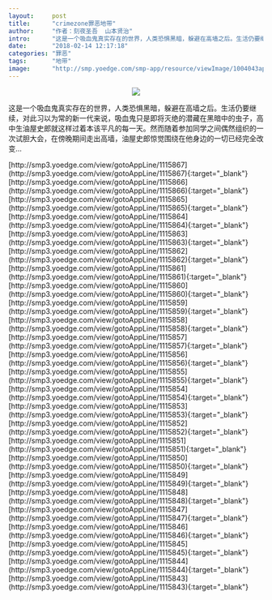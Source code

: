 ```yaml
---
layout:     post
title:      "crimezone罪恶地带"
author:     "作者：刻夜圣吾  山本贤治"
intro:      "这是一个吸血鬼真实存在的世界，人类恐惧黑暗，躲避在高墙之后。生活仍要继续，对此习以为常的新一代来说，吸血鬼只是即将灭绝的潜藏在黑暗中的虫子，高中生油屋史郎就这样过着本该平凡的每一天。然而随着参加同学之间偶然组织的一次试胆大会，在傍晚期间走出高墙，油屋史郎惊觉围绕在他身边的一切已经完全改变…"
date:       "2018-02-14 12:17:18"
categories: "罪恶"
tags:       "地带"
image:      "http://smp.yoedge.com/smp-app/resource/viewImage/1004043appline.png"
---
```

<div style="text-align: center">
<p><img src="http://smp.yoedge.com/smp-app/resource/viewImage/1004043appline.png"/></p>
</div>
<p class="post-meta">
<span>这是一个吸血鬼真实存在的世界，人类恐惧黑暗，躲避在高墙之后。生活仍要继续，对此习以为常的新一代来说，吸血鬼只是即将灭绝的潜藏在黑暗中的虫子，高中生油屋史郎就这样过着本该平凡的每一天。然而随着参加同学之间偶然组织的一次试胆大会，在傍晚期间走出高墙，油屋史郎惊觉围绕在他身边的一切已经完全改变…</span>
</p>
[http://smp3.yoedge.com/view/gotoAppLine/1115867](http://smp3.yoedge.com/view/gotoAppLine/1115867){:target="_blank"}
[http://smp3.yoedge.com/view/gotoAppLine/1115866](http://smp3.yoedge.com/view/gotoAppLine/1115866){:target="_blank"}
[http://smp3.yoedge.com/view/gotoAppLine/1115865](http://smp3.yoedge.com/view/gotoAppLine/1115865){:target="_blank"}
[http://smp3.yoedge.com/view/gotoAppLine/1115864](http://smp3.yoedge.com/view/gotoAppLine/1115864){:target="_blank"}
[http://smp3.yoedge.com/view/gotoAppLine/1115863](http://smp3.yoedge.com/view/gotoAppLine/1115863){:target="_blank"}
[http://smp3.yoedge.com/view/gotoAppLine/1115862](http://smp3.yoedge.com/view/gotoAppLine/1115862){:target="_blank"}
[http://smp3.yoedge.com/view/gotoAppLine/1115861](http://smp3.yoedge.com/view/gotoAppLine/1115861){:target="_blank"}
[http://smp3.yoedge.com/view/gotoAppLine/1115860](http://smp3.yoedge.com/view/gotoAppLine/1115860){:target="_blank"}
[http://smp3.yoedge.com/view/gotoAppLine/1115859](http://smp3.yoedge.com/view/gotoAppLine/1115859){:target="_blank"}
[http://smp3.yoedge.com/view/gotoAppLine/1115858](http://smp3.yoedge.com/view/gotoAppLine/1115858){:target="_blank"}
[http://smp3.yoedge.com/view/gotoAppLine/1115857](http://smp3.yoedge.com/view/gotoAppLine/1115857){:target="_blank"}
[http://smp3.yoedge.com/view/gotoAppLine/1115856](http://smp3.yoedge.com/view/gotoAppLine/1115856){:target="_blank"}
[http://smp3.yoedge.com/view/gotoAppLine/1115855](http://smp3.yoedge.com/view/gotoAppLine/1115855){:target="_blank"}
[http://smp3.yoedge.com/view/gotoAppLine/1115854](http://smp3.yoedge.com/view/gotoAppLine/1115854){:target="_blank"}
[http://smp3.yoedge.com/view/gotoAppLine/1115853](http://smp3.yoedge.com/view/gotoAppLine/1115853){:target="_blank"}
[http://smp3.yoedge.com/view/gotoAppLine/1115852](http://smp3.yoedge.com/view/gotoAppLine/1115852){:target="_blank"}
[http://smp3.yoedge.com/view/gotoAppLine/1115851](http://smp3.yoedge.com/view/gotoAppLine/1115851){:target="_blank"}
[http://smp3.yoedge.com/view/gotoAppLine/1115850](http://smp3.yoedge.com/view/gotoAppLine/1115850){:target="_blank"}
[http://smp3.yoedge.com/view/gotoAppLine/1115849](http://smp3.yoedge.com/view/gotoAppLine/1115849){:target="_blank"}
[http://smp3.yoedge.com/view/gotoAppLine/1115848](http://smp3.yoedge.com/view/gotoAppLine/1115848){:target="_blank"}
[http://smp3.yoedge.com/view/gotoAppLine/1115847](http://smp3.yoedge.com/view/gotoAppLine/1115847){:target="_blank"}
[http://smp3.yoedge.com/view/gotoAppLine/1115846](http://smp3.yoedge.com/view/gotoAppLine/1115846){:target="_blank"}
[http://smp3.yoedge.com/view/gotoAppLine/1115845](http://smp3.yoedge.com/view/gotoAppLine/1115845){:target="_blank"}
[http://smp3.yoedge.com/view/gotoAppLine/1115844](http://smp3.yoedge.com/view/gotoAppLine/1115844){:target="_blank"}
[http://smp3.yoedge.com/view/gotoAppLine/1115843](http://smp3.yoedge.com/view/gotoAppLine/1115843){:target="_blank"}


